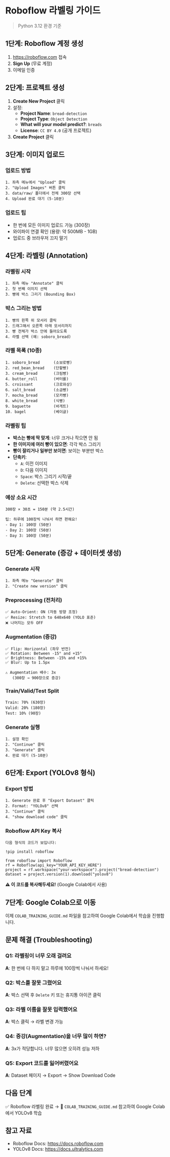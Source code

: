 # Roboflow 라벨링 가이드

> Python 3.12 환경 기준

## 1단계: Roboflow 계정 생성

1. https://roboflow.com 접속
2. **Sign Up** (무료 계정)
3. 이메일 인증

## 2단계: 프로젝트 생성

1. **Create New Project** 클릭
2. 설정:
   - **Project Name**: `bread-detection`
   - **Project Type**: `Object Detection`
   - **What will your model predict?**: `breads`
   - **License**: `CC BY 4.0` (공개 프로젝트)
3. **Create Project** 클릭

## 3단계: 이미지 업로드

### 업로드 방법
```
1. 좌측 메뉴에서 "Upload" 클릭
2. "Upload Images" 버튼 클릭
3. data/raw/ 폴더에서 전체 300장 선택
4. Upload 완료 대기 (5-10분)
```

### 업로드 팁
- 한 번에 모든 이미지 업로드 가능 (300장)
- 와이파이 연결 확인 (용량: 약 500MB - 1GB)
- 업로드 중 브라우저 끄지 말기

## 4단계: 라벨링 (Annotation)

### 라벨링 시작
```
1. 좌측 메뉴 "Annotate" 클릭
2. 첫 번째 이미지 선택
3. 빵에 박스 그리기 (Bounding Box)
```

### 박스 그리는 방법
```
1. 빵의 왼쪽 위 모서리 클릭
2. 드래그해서 오른쪽 아래 모서리까지
3. 빵 전체가 박스 안에 들어오도록
4. 라벨 선택 (예: soboro_bread)
```

### 라벨 목록 (10종)
```
1. soboro_bread      (소보로빵)
2. red_bean_bread    (단팥빵)
3. cream_bread       (크림빵)
4. butter_roll       (버터롤)
5. croissant         (크로와상)
6. salt_bread        (소금빵)
7. mocha_bread       (모카빵)
8. white_bread       (식빵)
9. baguette          (바게트)
10. bagel            (베이글)
```

### 라벨링 팁
- **박스는 빵에 딱 맞게**: 너무 크거나 작으면 안 됨
- **한 이미지에 여러 빵이 있으면**: 각각 박스 그리기
- **빵이 잘리거나 일부만 보이면**: 보이는 부분만 박스
- **단축키**:
  - `A`: 이전 이미지
  - `D`: 다음 이미지
  - `Space`: 박스 그리기 시작/끝
  - `Delete`: 선택한 박스 삭제

### 예상 소요 시간
```
300장 × 30초 = 150분 (약 2.5시간)

팁: 하루에 100장씩 나눠서 하면 편해요!
- Day 1: 100장 (50분)
- Day 2: 100장 (50분)
- Day 3: 100장 (50분)
```

## 5단계: Generate (증강 + 데이터셋 생성)

### Generate 시작
```
1. 좌측 메뉴 "Generate" 클릭
2. "Create new version" 클릭
```

### Preprocessing (전처리)
```
✅ Auto-Orient: ON (자동 방향 조정)
✅ Resize: Stretch to 640x640 (YOLO 표준)
❌ 나머지는 모두 OFF
```

### Augmentation (증강)
```
✅ Flip: Horizontal (좌우 반전)
✅ Rotation: Between -15° and +15°
✅ Brightness: Between -15% and +15%
✅ Blur: Up to 1.5px

⚠️ Augmentation 배수: 3x
   (300장 → 900장으로 증강)
```

### Train/Valid/Test Split
```
Train: 70% (630장)
Valid: 20% (180장)
Test: 10% (90장)
```

### Generate 실행
```
1. 설정 확인
2. "Continue" 클릭
3. "Generate" 클릭
4. 완료 대기 (5-10분)
```

## 6단계: Export (YOLOv8 형식)

### Export 방법
```
1. Generate 완료 후 "Export Dataset" 클릭
2. Format: "YOLOv8" 선택
3. "Continue" 클릭
4. "show download code" 클릭
```

### Roboflow API Key 복사
```
다음 형식의 코드가 보입니다:

!pip install roboflow

from roboflow import Roboflow
rf = Roboflow(api_key="YOUR_API_KEY_HERE")
project = rf.workspace("your-workspace").project("bread-detection")
dataset = project.version(1).download("yolov8")
```

**⚠️ 이 코드를 복사해두세요!** (Google Colab에서 사용)

## 7단계: Google Colab으로 이동

이제 `COLAB_TRAINING_GUIDE.md` 파일을 참고하여 Google Colab에서 학습을 진행합니다.

## 문제 해결 (Troubleshooting)

### Q1: 라벨링이 너무 오래 걸려요
**A**: 한 번에 다 하지 말고 하루에 100장씩 나눠서 하세요!

### Q2: 박스를 잘못 그렸어요
**A**: 박스 선택 후 `Delete` 키 또는 휴지통 아이콘 클릭

### Q3: 라벨 이름을 잘못 입력했어요
**A**: 박스 클릭 → 라벨 변경 가능

### Q4: 증강(Augmentation)을 너무 많이 하면?
**A**: 3x가 적당합니다. 너무 많으면 오히려 성능 저하

### Q5: Export 코드를 잃어버렸어요
**A**: Dataset 페이지 → Export → Show Download Code

## 다음 단계

✅ Roboflow 라벨링 완료
→ 📘 `COLAB_TRAINING_GUIDE.md` 참고하여 Google Colab에서 YOLOv8 학습

## 참고 자료
- Roboflow Docs: https://docs.roboflow.com
- YOLOv8 Docs: https://docs.ultralytics.com

